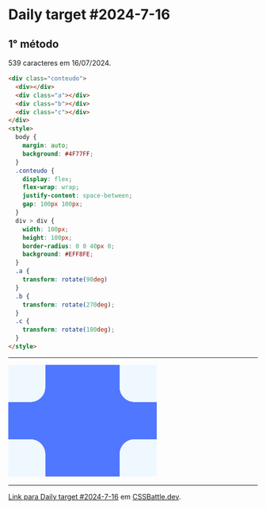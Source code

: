 # Daily target #2024-7-16

## 1° método

539 caracteres em 16/07/2024.

```HTML
<div class="conteudo">
  <div></div>
  <div class="a"></div>
  <div class="b"></div>
  <div class="c"></div>
</div>
<style>
  body {
    margin: auto;
    background: #4F77FF;
  }
  .conteudo {
    display: flex;
    flex-wrap: wrap;
    justify-content: space-between;
    gap: 100px 100px;
  }
  div > div {
    width: 100px;
    height: 100px;
    border-radius: 0 0 40px 0;
    background: #EFF8FE;
  }
  .a {
    transform: rotate(90deg)
  }
  .b {
    transform: rotate(270deg);
  }
  .c {
    transform: rotate(180deg);
  }
</style>
```

---
<img src="media/2024-7-16.png" title="Daily target #2024-7-16" width="300px">

---

[Link para Daily target #2024-7-16](https://cssbattle.dev/play/Xi1SSXp9H6g10bK65ZLA) em [CSSBattle.dev](https://cssbattle.dev/).